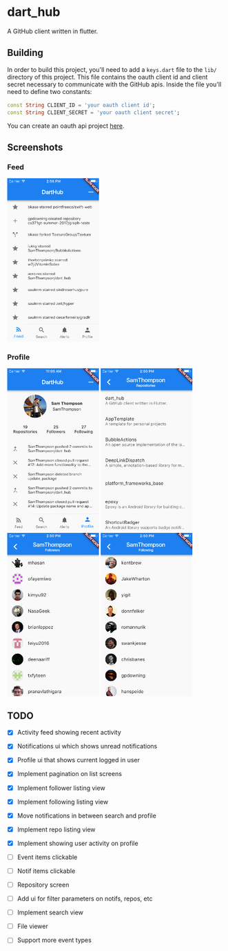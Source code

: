 # dart_hub

A GitHub client written in flutter.

## Building

In order to build this project, you'll need to add a `keys.dart` file to the `lib/` directory of this project.
This file contains the oauth client id and client secret necessary to communicate with the GitHub apis.
Inside the file you'll need to define two constants:
```dart
const String CLIENT_ID = 'your oauth client id';
const String CLIENT_SECRET = 'your oauth client secret';
```
You can create an oauth api project [here](https://github.com/settings/applications/new).


## Screenshots

### Feed
![Activity feed](screenshots/feed.png) 

### Profile
![Profile](screenshots/profile.png) ![Repositories](screenshots/repos.png) ![Followers](screenshots/followers.png) ![Following](screenshots/following.png)


## TODO

- [x] Activity feed showing recent activity
- [x] Notifications ui which shows unread notifications
- [x] Profile ui that shows current logged in user
- [x] Implement pagination on list screens
- [x] Implement follower listing view
- [x] Implement following listing view
- [x] Move notifications in between search and profile
- [x] Implement repo listing view
- [x] Implement showing user activity on profile
- [ ] Event items clickable
- [ ] Notif items clickable
- [ ] Repository screen
- [ ] Add ui for filter parameters on notifs, repos, etc
- [ ] Implement search view
- [ ] File viewer
- [ ] Support more event types

